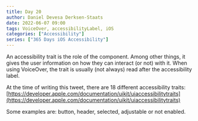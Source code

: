 ```yaml
---
title: Day 20
author: Daniel Devesa Derksen-Staats
date: 2022-06-07 09:00
tags: VoiceOver, accessibilityLabel, iOS
categories: ["Accessibility"]
series: ["365 Days iOS Accessibility"]
---
```


An accessibility trait is the role of the component. Among other things, it gives the user information on how they can interact (or not) with it. When using VoiceOver, the trait is usually (not always) read after the accessibility label.

At the time of writing this tweet, there are 18 different accessibility traits: [https://developer.apple.com/documentation/uikit/uiaccessibilitytraits](https://developer.apple.com/documentation/uikit/uiaccessibilitytraits)

Some examples are: button, header, selected, adjustable or not enabled.


